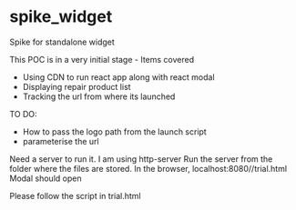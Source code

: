 # spike_widget
Spike for standalone widget

This POC is in a very initial stage -
Items covered 
- Using CDN to run react app along with react modal
- Displaying repair product list
- Tracking the url from where its launched

TO DO:
- How to pass the logo path from the launch script
- parameterise the url


Need a server to run it. I am using http-server
Run the server from the folder where the files are stored. 
In the browser, localhost:8080//trial.html
Modal should open

Please follow the script in trial.html


